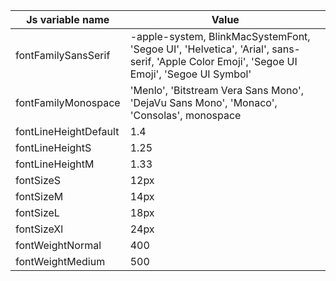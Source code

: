 <!--

   Do not edit directly
   Generated by style-dictionary on Mon Jun 29 2020 12:33:19 GMT-0400 (Eastern Daylight Time)

-->
| Js variable name      | Value                                                                                                                                     |
| --------------------- | ----------------------------------------------------------------------------------------------------------------------------------------- |
| fontFamilySansSerif   | -apple-system, BlinkMacSystemFont, 'Segoe UI', 'Helvetica', 'Arial', sans-serif, 'Apple Color Emoji', 'Segoe UI Emoji', 'Segoe UI Symbol' |
| fontFamilyMonospace   | 'Menlo', 'Bitstream Vera Sans Mono', 'DejaVu Sans Mono', 'Monaco', 'Consolas', monospace                                                  |
| fontLineHeightDefault | 1.4                                                                                                                                       |
| fontLineHeightS       | 1.25                                                                                                                                      |
| fontLineHeightM       | 1.33                                                                                                                                      |
| fontSizeS             | 12px                                                                                                                                      |
| fontSizeM             | 14px                                                                                                                                      |
| fontSizeL             | 18px                                                                                                                                      |
| fontSizeXl            | 24px                                                                                                                                      |
| fontWeightNormal      | 400                                                                                                                                       |
| fontWeightMedium      | 500                                                                                                                                       |
